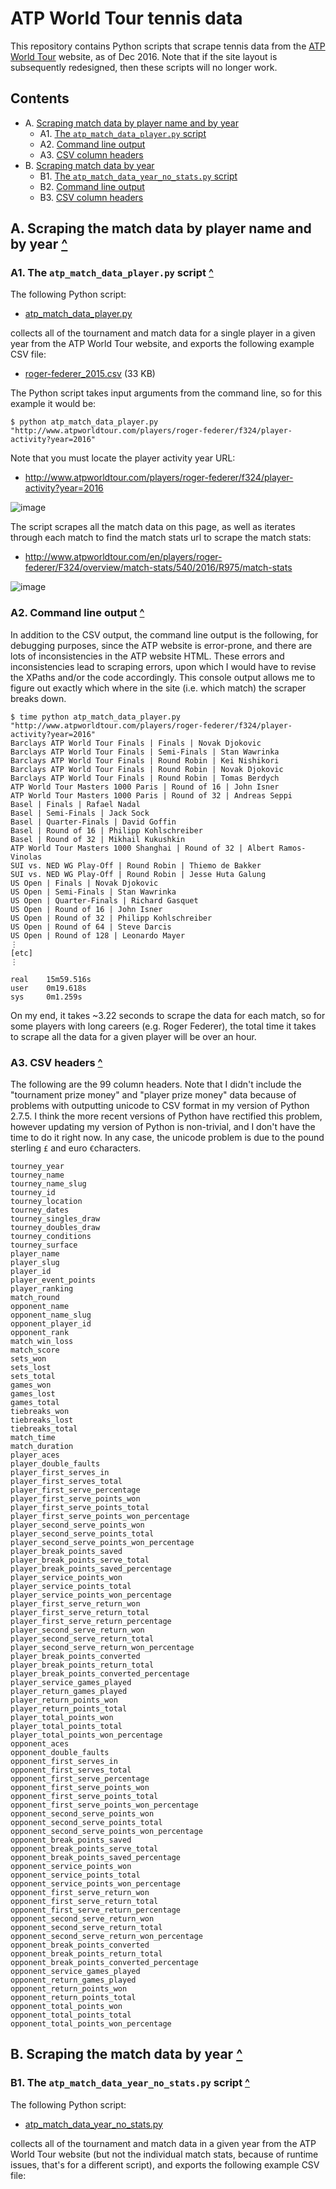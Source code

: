 # ATP World Tour tennis data

This repository contains Python scripts that scrape tennis data from the <a href="http://www.atpworldtour.com/" target="_blank">ATP World Tour</a> website, as of Dec 2016. Note that if the site layout is subsequently redesigned, then these scripts will no longer work.

<div id="#contents"></div>

## Contents
- A. [Scraping match data by player name and by year](#part-a)
  - A1.  [The `atp_match_data_player.py` script](#part-a1)
  - A2. [Command line output](#part-a2)
  - A3. [CSV column headers](#part-a3)
- B. [Scraping match data by year](#part-b)
  - B1. [The `atp_match_data_year_no_stats.py` script](#part-b1)
  - B2. [Command line output](#part-b2)
  - B3. [CSV column headers](#part-b3)

<div id="#part-a"></div>

## A. Scraping the match data by player name and by year [^](#contents)

<div id="part-a1"></div>

### A1. The `atp_match_data_player.py` script [^](#contents)
The following Python script: 

* <a href="https://github.com/serve-and-volley/atp-world-tour-tennis-data/blob/master/python/atp_match_data_player.py" target="_blank">atp_match_data_player.py</a>

collects all of the tournament and match data for a single player in a given year from the ATP World Tour website, and exports the following example CSV file:

* <a href="https://github.com/serve-and-volley/atp-world-tour-tennis-data/blob/master/csv/players/roger-federer/roger-federer_2015.csv" target="_blank">roger-federer_2015.csv</a> (33 KB)

The Python script takes input arguments from the command line, so for this example it would be:
```shell
$ python atp_match_data_player.py "http://www.atpworldtour.com/players/roger-federer/f324/player-activity?year=2016"
```

Note that you must locate the player activity year URL:
- http://www.atpworldtour.com/players/roger-federer/f324/player-activity?year=2016

![image](https://cloud.githubusercontent.com/assets/532545/21462561/64b00504-c912-11e6-8800-854500ff0b7c.png)

The script scrapes all the match data on this page, as well as iterates through each match to find the match stats url to scrape the match stats:
- http://www.atpworldtour.com/en/players/roger-federer/F324/overview/match-stats/540/2016/R975/match-stats

![image](https://cloud.githubusercontent.com/assets/532545/21462584/a93b1d80-c912-11e6-9528-75fa64791182.png)

<div id="part-a2"></div>

### A2. Command line output [^](#contents)
In addition to the CSV output, the command line output is the following, for debugging purposes, since the ATP website is error-prone, and there are lots of inconsistencies in the ATP website HTML. These errors and inconsistencies lead to scraping errors, upon which I would have to revise the XPaths and/or the code accordingly. This console output allows me to figure out exactly which where in the site (i.e. which match) the scraper breaks down.

```shell
$ time python atp_match_data_player.py "http://www.atpworldtour.com/players/roger-federer/f324/player-activity?year=2016"
Barclays ATP World Tour Finals | Finals | Novak Djokovic
Barclays ATP World Tour Finals | Semi-Finals | Stan Wawrinka
Barclays ATP World Tour Finals | Round Robin | Kei Nishikori
Barclays ATP World Tour Finals | Round Robin | Novak Djokovic
Barclays ATP World Tour Finals | Round Robin | Tomas Berdych
ATP World Tour Masters 1000 Paris | Round of 16 | John Isner
ATP World Tour Masters 1000 Paris | Round of 32 | Andreas Seppi
Basel | Finals | Rafael Nadal
Basel | Semi-Finals | Jack Sock
Basel | Quarter-Finals | David Goffin
Basel | Round of 16 | Philipp Kohlschreiber
Basel | Round of 32 | Mikhail Kukushkin
ATP World Tour Masters 1000 Shanghai | Round of 32 | Albert Ramos-Vinolas
SUI vs. NED WG Play-Off | Round Robin | Thiemo de Bakker
SUI vs. NED WG Play-Off | Round Robin | Jesse Huta Galung
US Open | Finals | Novak Djokovic
US Open | Semi-Finals | Stan Wawrinka
US Open | Quarter-Finals | Richard Gasquet
US Open | Round of 16 | John Isner
US Open | Round of 32 | Philipp Kohlschreiber
US Open | Round of 64 | Steve Darcis
US Open | Round of 128 | Leonardo Mayer
⋮
[etc]
⋮

real	15m59.516s
user	0m19.618s
sys     0m1.259s
```

On my end, it takes ~3.22 seconds to scrape the data for each match, so for some players with long careers (e.g. Roger Federer), the total time it takes to scrape all the data for a given player will be over an hour.

<div id="part-a3"></div>

### A3. CSV headers [^](#contents)
The following are the 99 column headers. Note that I didn't include the "tournament prize money" and "player prize money" data because of problems with outputting unicode to CSV format in my version of Python 2.7.5. I think the more recent versions of Python have rectified this problem, however updating my version of Python is non-trivial, and I don't have the time to do it right now. In any case, the unicode problem is due to the pound sterling `£` and euro `€`characters.
```
tourney_year
tourney_name
tourney_name_slug
tourney_id
tourney_location
tourney_dates
tourney_singles_draw
tourney_doubles_draw
tourney_conditions
tourney_surface
player_name
player_slug
player_id
player_event_points
player_ranking
match_round
opponent_name
opponent_name_slug
opponent_player_id
opponent_rank
match_win_loss
match_score
sets_won
sets_lost
sets_total
games_won
games_lost
games_total
tiebreaks_won
tiebreaks_lost
tiebreaks_total
match_time
match_duration
player_aces
player_double_faults
player_first_serves_in
player_first_serves_total
player_first_serve_percentage
player_first_serve_points_won
player_first_serve_points_total
player_first_serve_points_won_percentage
player_second_serve_points_won
player_second_serve_points_total
player_second_serve_points_won_percentage
player_break_points_saved
player_break_points_serve_total
player_break_points_saved_percentage
player_service_points_won
player_service_points_total
player_service_points_won_percentage
player_first_serve_return_won
player_first_serve_return_total
player_first_serve_return_percentage
player_second_serve_return_won
player_second_serve_return_total
player_second_serve_return_won_percentage
player_break_points_converted
player_break_points_return_total
player_break_points_converted_percentage
player_service_games_played
player_return_games_played
player_return_points_won
player_return_points_total
player_total_points_won
player_total_points_total
player_total_points_won_percentage
opponent_aces
opponent_double_faults
opponent_first_serves_in
opponent_first_serves_total
opponent_first_serve_percentage
opponent_first_serve_points_won
opponent_first_serve_points_total
opponent_first_serve_points_won_percentage
opponent_second_serve_points_won
opponent_second_serve_points_total
opponent_second_serve_points_won_percentage
opponent_break_points_saved
opponent_break_points_serve_total
opponent_break_points_saved_percentage
opponent_service_points_won
opponent_service_points_total
opponent_service_points_won_percentage
opponent_first_serve_return_won
opponent_first_serve_return_total
opponent_first_serve_return_percentage
opponent_second_serve_return_won
opponent_second_serve_return_total
opponent_second_serve_return_won_percentage
opponent_break_points_converted
opponent_break_points_return_total
opponent_break_points_converted_percentage
opponent_service_games_played
opponent_return_games_played
opponent_return_points_won
opponent_return_points_total
opponent_total_points_won
opponent_total_points_total
opponent_total_points_won_percentage
```

<div id="#part-b"></div>

## B. Scraping the match data by year [^](#contents)

<div id="part-b1"></div>

### B1. The `atp_match_data_year_no_stats.py` script [^](#contents)
The following Python script: 

* <a href="https://github.com/serve-and-volley/atp-world-tour-tennis-data/blob/master/python/atp_match_data_year_no_stats.py" target="_blank">atp_match_data_year_no_stats.py</a>

collects all of the tournament and match data in a given year from the ATP World Tour website (but not the individual match stats, because of runtime issues, that's for a different script), and exports the following example CSV file:
